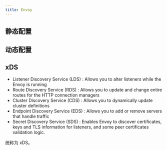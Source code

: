 ```yaml
---
title: Envoy
---
```



## 静态配置

## 动态配置

## xDS

- Listener Discovery Service (LDS) : Allows you to alter listeners while the Envoy is running
- Route Discovery Service (RDS)    : Allows you to update and change entire routes for the HTTP connection managers
- Cluster Discovery Service (CDS)  : Allows you to dynamically update cluster definitions
- Endpoint Discovery Service (EDS) : Allows you to add or remove servers that handle traffic
- Secret Discovery Service (SDS)   : Enables Envoy to discover certificates, keys and TLS information for listeners, and some peer certificates validation logic.

统称为 xDS。
